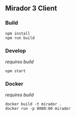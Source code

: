 ## Mirador 3 Client

### Build

```
npm install
npm run build
```

### Develop

*requires build*

```
npm start
```

### Docker

*requires build*

```
docker build -t mirador .
docker run -p 8080:80 mirador
```
